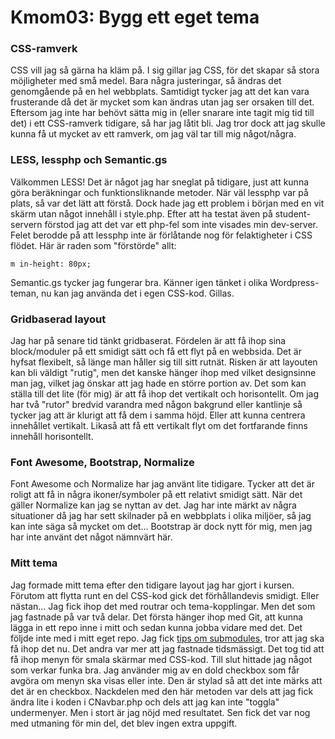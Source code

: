 Kmom03: Bygg ett eget tema
=======

### CSS-ramverk
CSS vill jag så gärna ha kläm på. I sig gillar jag CSS, för det skapar så stora möjligheter med små medel. Bara några justeringar, så ändras det genomgående på en hel webbplats. Samtidigt tycker jag att det kan vara frusterande då det är mycket som kan ändras utan jag ser orsaken till det. Eftersom jag inte har behövt sätta mig in (eller snarare inte tagit mig tid till det) i ett CSS-ramverk tidigare, så har jag låtit bli. Jag tror dock att jag skulle kunna få ut mycket av ett ramverk, om jag väl tar till mig något/några.

### LESS, lessphp och Semantic.gs
Välkommen LESS! Det är något jag har sneglat på tidigare, just att kunna göra beräkningar och funktionsliknande metoder. När väl lessphp var på plats, så var det lätt att förstå. Dock hade jag ett problem i början med en vit skärm utan något innehåll i style.php. Efter att ha testat även på student-servern förstod jag att det var ett php-fel som inte visades min dev-server. Felet berodde på att lessphp inte är förlåtande nog för felaktigheter i CSS flödet. Här är raden som "förstörde" allt:

    m in-height: 80px;

Semantic.gs tycker jag fungerar bra. Känner igen tänket i olika Wordpress-teman, nu kan jag använda det i egen CSS-kod. Gillas.

### Gridbaserad layout
Jag har på senare tid tänkt gridbaserat. Fördelen är att få ihop sina block/moduler på ett smidigt sätt och få ett flyt på en webbsida. Det är hyfsat flexibelt, så länge man håller sig till sitt rutnät. Risken är att layouten kan bli väldigt "rutig", men det kanske hänger ihop med vilket designsinne man jag, vilket jag önskar att jag hade en större portion av. Det som kan ställa till det lite (för mig) är att få ihop det vertikalt och horisontellt. Om jag har två "rutor" bredvid varandra med någon bakgrund eller kantlinje så tycker jag att är klurigt att få dem i samma höjd. Eller att kunna centrera innehållet vertikalt. Likaså att få ett vertikalt flyt om det fortfarande finns innehåll horisontellt.

### Font Awesome, Bootstrap, Normalize
Font Awesome och Normalize har jag använt lite tidigare. Tycker att det är roligt att få in några ikoner/symboler på ett relativt smidigt sätt. När det gäller Normalize kan jag se nyttan av det. Jag har inte märkt av några situationer då jag har sett skilnader på en webbplats i olika miljöer, så jag kan inte säga så mycket om det... Bootstrap är dock nytt för mig, men jag har inte använt det något nämnvärt här.

### Mitt tema
Jag formade mitt tema efter den tidigare layout jag har gjort i kursen. Förutom att flytta runt en del CSS-kod gick det förhållandevis smidigt. Eller nästan... Jag fick ihop det med routrar och tema-kopplingar. Men det som jag fastnade på var två delar. Det första hänger ihop med Git, att kunna lägga in ett repo inne i mitt och sedan kunna jobba vidare med det. Det följde inte med i mitt eget repo. Jag fick [tips om submodules](http://dbwebb.se/forum/viewtopic.php?f=23&t=2933 "dbwebb.se forum"), tror att jag ska få ihop det nu. Det andra var mer att jag fastnade tidsmässigt. Det tog tid att få ihop menyn för smala skärmar med CSS-kod. Till slut hittade jag något som verkar funka bra. Jag använder mig av en dold checkbox som får avgöra om menyn ska visas eller inte. Den är stylad så att det inte märks att det är en checkbox. Nackdelen med den här metoden var dels att jag fick ändra lite i koden i CNavbar.php och dels att jag kan inte "toggla" undermenyer. Men i stort är jag nöjd med resultatet. Sen fick det var nog med utmaning för min del, det blev ingen extra uppgift.

